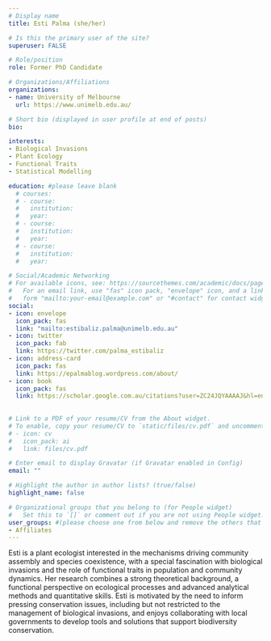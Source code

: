 ```yaml
---
# Display name
title: Esti Palma (she/her)

# Is this the primary user of the site?
superuser: FALSE

# Role/position
role: Former PhD Candidate

# Organizations/Affiliations
organizations:
- name: University of Melbourne
  url: https://www.unimelb.edu.au/

# Short bio (displayed in user profile at end of posts)
bio: 

interests:
- Biological Invasions
- Plant Ecology
- Functional Traits
- Statistical Modelling

education: #please leave blank
  # courses:
  # - course:
  #   institution:
  #   year:
  # - course:
  #   institution:
  #   year:
  # - course:
  #   institution:
  #   year:

# Social/Academic Networking
# For available icons, see: https://sourcethemes.com/academic/docs/page-builder/#icons
#   For an email link, use "fas" icon pack, "envelope" icon, and a link in the
#   form "mailto:your-email@example.com" or "#contact" for contact widget.
social:
- icon: envelope
  icon_pack: fas
  link: "mailto:estibaliz.palma@unimelb.edu.au"
- icon: twitter
  icon_pack: fab
  link: https://twitter.com/palma_estibaliz
- icon: address-card
  icon_pack: fas
  link: https://epalmablog.wordpress.com/about/
- icon: book
  icon_pack: fas
  link: https://scholar.google.com.au/citations?user=ZC24JQYAAAAJ&hl=en
  
  
# Link to a PDF of your resume/CV from the About widget.
# To enable, copy your resume/CV to `static/files/cv.pdf` and uncomment the lines below.
# - icon: cv
#   icon_pack: ai
#   link: files/cv.pdf

# Enter email to display Gravatar (if Gravatar enabled in Config)
email: ""

# Highlight the author in author lists? (true/false)
highlight_name: false

# Organizational groups that you belong to (for People widget)
#   Set this to `[]` or comment out if you are not using People widget.
user_groups: #(please choose one from below and remove the others that aren't needed)
- Affiliates
---
```



Esti is a plant ecologist interested in the mechanisms driving community assembly and species coexistence, with a special fascination with biological invasions and the role of functional traits in population and community dynamics. Her research combines a strong theoretical background, a functional perspective on ecological processes and advanced analytical methods and quantitative skills. 
Esti is motivated by the need to inform pressing conservation issues, including but not restricted to the management of biological invasions, and enjoys collaborating with local governments to develop tools and solutions that support biodiversity conservation.
